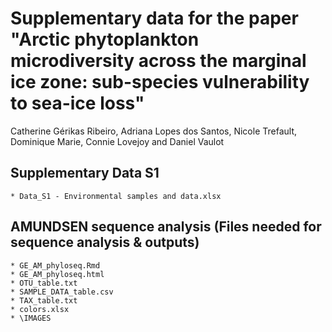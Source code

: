 # Supplementary data for the paper "Arctic phytoplankton microdiversity across the marginal ice zone: sub-species vulnerability to sea-ice loss"
Catherine Gérikas Ribeiro, Adriana Lopes dos Santos, Nicole Trefault, Dominique Marie, Connie Lovejoy and Daniel Vaulot

## Supplementary Data S1

    * Data_S1 - Environmental samples and data.xlsx

## AMUNDSEN sequence analysis (Files needed for sequence analysis & outputs)

    * GE_AM_phyloseq.Rmd
    * GE_AM_phyloseq.html
    * OTU_table.txt
    * SAMPLE_DATA_table.csv
    * TAX_table.txt
    * colors.xlsx
    * \IMAGES
